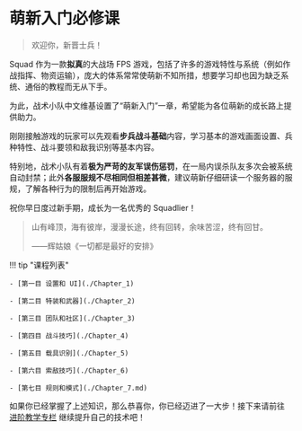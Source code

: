 # 萌新入门必修课

> 欢迎你，新晋士兵！

Squad 作为一款**拟真**的大战场 FPS 游戏，包括了许多的游戏特性与系统（例如作战指挥、物资运输），庞大的体系常常使萌新不知所措，想要学习却也因为缺乏系统、通俗的教程而无从下手。

为此，战术小队中文维基设置了“萌新入门”一章，希望能为各位萌新的成长路上提供助力。

刚刚接触游戏的玩家可以先观看**步兵战斗基础**内容，学习基本的游戏画面设置、兵种特性、战斗要领和敌我识别等基本内容。

特别地，战术小队有着**极为严苛的友军误伤惩罚**，在一局内误杀队友多次会被系统自动封禁；此外**各服服规不尽相同但相差甚微**，建议萌新仔细研读一个服务器的服规，了解各种行为的限制后再开始游戏。

祝你早日度过新手期，成长为一名优秀的 Squadlier！

> 山有峰顶，海有彼岸，漫漫长途，终有回转，余味苦涩，终有回甘。 
>
>——辉姑娘《一切都是最好的安排》

!!! tip "课程列表"

    - [第一目 设置和 UI](./Chapter_1)
        
    - [第二目 特装和武器](./Chapter_2)

    - [第三目 团队和社区](./Chapter_3)

    - [第四目 战斗技巧](./Chapter_4)

    - [第五目 载具识别](./Chapter_5)

    - [第六目 索敌技巧](./Chapter_6)
        
    - [第七目 规则和模式](./Chapter_7.md)

如果你已经掌握了上述知识，那么恭喜你，你已经迈进了一大步！接下来请前往 [进阶教学专栏](/Course) 继续提升自己的技术吧！